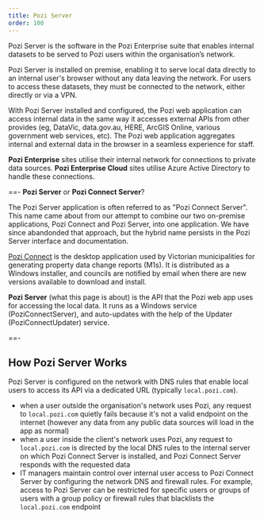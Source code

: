 ```yaml
---
title: Pozi Server
order: 100
---
```


Pozi Server is the software in the Pozi Enterprise suite that enables internal datasets to be served to Pozi users within the organisation’s network.

Pozi Server is installed on premise, enabling it to serve local data directly to an internal user's browser without any data leaving the network. For users to access these datasets, they must be connected to the network, either directly or via a VPN.

With Pozi Server installed and configured, the Pozi web application can access internal data in the same way it accesses external APIs from other provides (eg, DataVic, data.gov.au, HERE, ArcGIS Online, various government web services, etc). The Pozi web application aggregates internal and external data in the browser in a seamless experience for staff.

**Pozi Enterprise** sites utilise their internal network for connections to private data sources. **Pozi Enterprise Cloud** sites utilise Azure Active Directory to handle these connections.

==- <b>Pozi Server</b> or <b>Pozi Connect Server</b>?

  The Pozi Server application is often referred to as "Pozi Connect Server". This name came about from our attempt to combine our two on-premise applications, Pozi Connect and Pozi Server, into one application. We have since abandonded that approach, but the hybrid name persists in the Pozi Server interface and documentation.

  [Pozi Connect](/pozi-connect/) is the desktop application used by Victorian municipalities for generating property data change reports (M1s). It is distributed as a Windows installer, and councils are notified by email when there are new versions available to download and install.

  <b>Pozi Server</b> (what this page is about) is the API that the Pozi web app uses for accessing the local data. It runs as a Windows service (PoziConnectServer), and auto-updates with the help of the Updater (PoziConnectUpdater) service.

==-

## How Pozi Server Works

Pozi Server is configured on the network with DNS rules that enable local users to access its API via a dedicated URL (typically `local.pozi.com`).

* when a user outside the organisation's network uses Pozi, any request to `local.pozi.com` quietly fails because it's not a valid endpoint on the internet (however any data from any public data sources will load in the app as normal)
* when a user inside the client's network uses Pozi, any request to `local.pozi.com` is directed by the local DNS rules to the internal server on which Pozi Connect Server is installed, and Pozi Connect Server responds with the requested data
* IT managers maintain control over internal user access to Pozi Connect Server by configuring the network DNS and firewall rules. For example, access to Pozi Server can be restricted for specific users or groups of users with a group policy or firewall rules that blacklists the `local.pozi.com` endpoint
